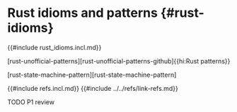 # Rust idioms and patterns {#rust-idioms}

{{#include rust_idioms.incl.md}}

[rust-unofficial-patterns][rust-unofficial-patterns-github]{{hi:Rust patterns}}

[rust-state-machine-pattern][rust-state-machine-pattern]

{{#include refs.incl.md}}
{{#include ../../refs/link-refs.md}}

<div class="hidden">
TODO P1 review
</div>
